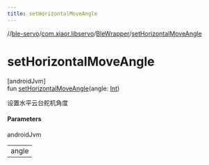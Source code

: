 ```yaml
---
title: setHorizontalMoveAngle
---
```

//[ble-servo](../../../index.html)/[com.xiaor.libservo](../index.html)/[BleWrapper](index.html)/[setHorizontalMoveAngle](set-horizontal-move-angle.html)



# setHorizontalMoveAngle



[androidJvm]\
fun [setHorizontalMoveAngle](set-horizontal-move-angle.html)(angle: [Int](https://kotlinlang.org/api/latest/jvm/stdlib/kotlin/-int/index.html))



设置水平云台舵机角度



#### Parameters


androidJvm

| |
|---|
| angle |




